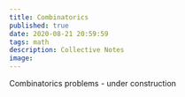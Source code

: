 ```yaml
---
title: Combinatorics
published: true
date: 2020-08-21 20:59:59
tags: math
description: Collective Notes
image:
---
```

Combinatorics problems - under construction